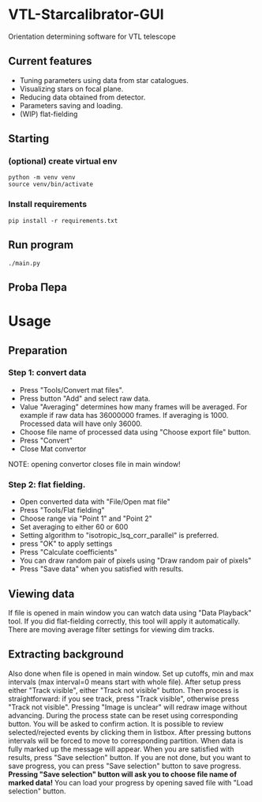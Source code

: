# VTL-Starcalibrator-GUI
Orientation determining software for VTL telescope
## Current features
* Tuning parameters using data from star catalogues.
* Visualizing stars on focal plane.
* Reducing data obtained from detector.
* Parameters saving and loading.
* (WIP) flat-fielding
## Starting
### (optional) create virtual env
```console
python -m venv venv
source venv/bin/activate
```
### Install requirements
```console
pip install -r requirements.txt
```
## Run program
```console
./main.py
```

## Proba Пера

# Usage
## Preparation
### Step 1: convert data
* Press "Tools/Convert mat files". 
* Press button "Add" and select raw data.
* Value "Averaging" determines how many frames will be averaged. For example if raw data has 36000000 frames. If averaging is 1000. Processed data will have only 36000.
* Choose file name of processed data using "Choose export file" button.
* Press "Convert"
* Close Mat convertor

NOTE: opening convertor closes file in main window!

### Step 2: flat fielding.
* Open converted data with "File/Open mat file"
* Press "Tools/Flat fielding"
* Choose range via "Point 1" and "Point 2"
* Set averaging to either 60 or 600
* Setting algorithm to "isotropic_lsq_corr_parallel" is preferred.
* press "OK" to apply settings
* Press "Calculate coefficients"
* You can draw random pair of pixels using "Draw random pair of pixels"
* Press "Save data" when you satisfied with results.

## Viewing data
If file is opened in main window you can watch data using "Data Playback" tool.
If you did flat-fielding correctly, this tool will apply it automatically.
There are moving average filter settings for viewing dim tracks.

## Extracting background
Also done when file is opened in main window.
Set up cutoffs, min and max intervals (max interval=0 means start with whole file).
After setup press either "Track visible", either "Track not visible" button.
Then process is straightforward: if you see track, press "Track visible", otherwise press "Track not visible".
Pressing "Image is unclear" will redraw image without advancing.
During the process state can be reset using corresponding button. You will be asked to confirm action.
It is possible to review selected/rejected events by clicking them in listbox.
After pressing buttons intervals will be forced to move to corresponding partition.
When data is fully marked up the message will appear. When you are satisfied with results, press "Save selection" button.
If you are not done, but you want to save progress, you can press "Save selection" button to save progress.
**Pressing "Save selection" button will ask you to choose file name of marked data!**
You can load your progress by opening saved file with "Load selection" button.
